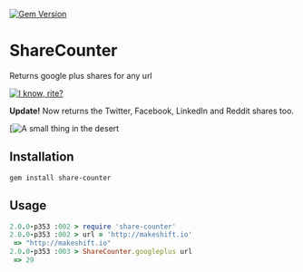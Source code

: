 [![Gem Version](https://badge.fury.io/rb/share-counter.png)](http://badge.fury.io/rb/share-counter)

# ShareCounter


Returns google plus shares for any url

[![I know, rite?](http://gifs.gifbin.com/052011/1304618376_tumbleweed-gif.gif)](http://gifs.gifbin.com/052011/1304618376_tumbleweed-gif.gif)


**Update!** Now returns the Twitter, Facebook, LinkedIn and Reddit shares too. 

[![A small thing in the desert](http://i.imgur.com/j0nCIxj.jpg)


## Installation

```
gem install share-counter
```


## Usage

```ruby
2.0.0-p353 :002 > require 'share-counter'
2.0.0-p353 :002 > url = 'http://makeshift.io'
 => "http://makeshift.io"
2.0.0-p353 :003 > ShareCounter.googleplus url
 => 29
```
